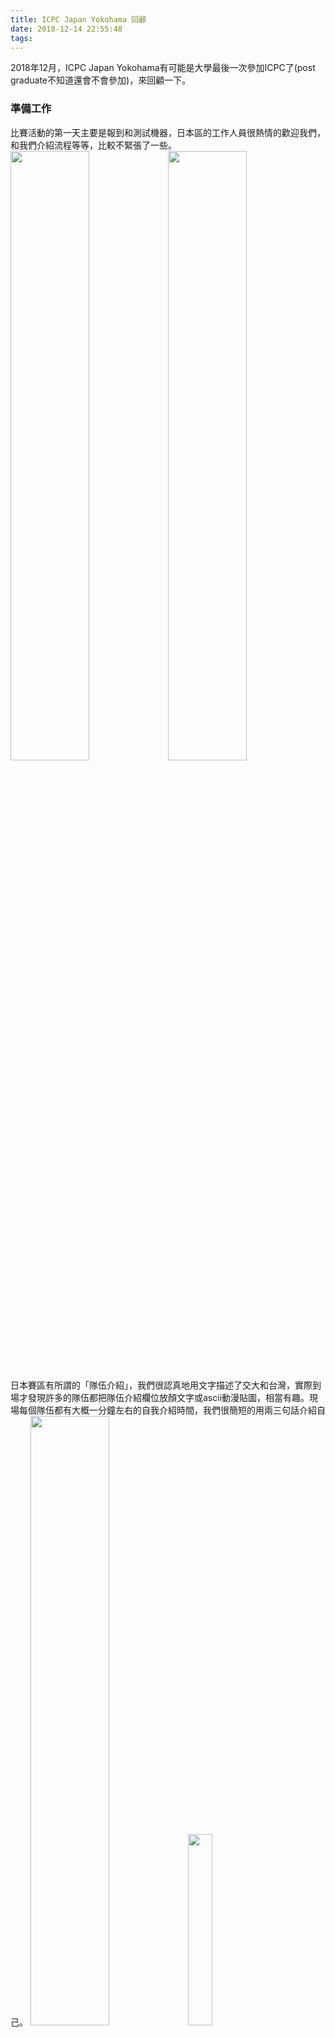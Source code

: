 ```yaml
---
title: ICPC Japan Yokohama 回顧
date: 2018-12-14 22:55:48
tags:
---
```


2018年12月，ICPC Japan Yokohama有可能是大學最後一次參加ICPC了(post graduate不知道還會不會參加)，來回顧一下。

### 準備工作
比賽活動的第一天主要是報到和測試機器，日本區的工作人員很熱情的歡迎我們，和我們介紹流程等等，比較不緊張了一些。
<img src="https://i.imgur.com/5kBAcCI.jpg" width="50%" height="50%"><img src="https://i.imgur.com/71CaurQ.jpg" width="50%" height="50%">


日本賽區有所謂的「隊伍介紹」，我們很認真地用文字描述了交大和台灣，實際到場才發現許多的隊伍都把隊伍介紹欄位放顏文字或ascii動漫貼圖，相當有趣。現場每個隊伍都有大概一分鐘左右的自我介紹時間，我們很簡短的用兩三句話介紹自己。
<img src="https://i.imgur.com/1ZtCi4C.jpg" width="50%" height="50%"><img src="https://i.imgur.com/ILOniKq.jpg" width="28%" height="28%">


我們還發現因為日本賽區沒有參考資料限制頁數，所以大部分的人都帶了字典和演算法書。

### 比賽當天
比賽當天，我們帶著必要的文件，早早出發。
<img src="https://i.imgur.com/u04ML5a.jpg" width="50%" height="50%">

整體來說，日本賽區的解題狀況是辛苦的([題目](https://icpc.iisf.or.jp/2018-yokohama/judges-commentaries-and-data/?fbclid=IwAR0qeIkV8_y056FIeh57wYJeLdfXPGKexiaHgHHvnWeC_CzXymcZxd5bsxA))，跌了幾個坑分別是：
- 解A的時候會錯題意花比較久。
- 把C當成min cost flow，後來還是用了並查集，但其實可以更簡單的完成。
- G拿最大值建構解而不是拿最小值，當成了DP的問題最後沒解出來，有點可惜。

最後的成績是 rank 29，沒有特別突出但我相信我們已經盡力了。
<img src="https://i.imgur.com/4l1UDKZ.png" width="75%" height="75%">

賽後有題解，個人覺得這個做法蠻好，能讓解不出來的隊伍也能學到一些東西，這次有兩隊破台，台大拿下了第三名，也恭喜筑波大學拿下 World final的門票，下右圖和筑波大學Aranha老師合影。
<img src="https://i.imgur.com/DC6wmkZ.jpg" width="50%" height="50%"><img src="https://i.imgur.com/5xRT1EP.jpg" width="50%" height="50%">

晚宴很豐盛，同時也在這裡頒企業獎。
<img src="https://i.imgur.com/ufnO0d4.jpg" width="50%" height="50%"><img src="https://i.imgur.com/XyoaT5u.jpg" width="50%" height="50%">



### 回憶錄

到賽場路上有一個公園，滿漂亮的所以我們合影留念。
<img src="https://i.imgur.com/EkWSKJj.jpg" width="80%" height="80%">

第三天有企業參訪，但企業參訪內容就不能揭露了，有營業秘密的concern。

日本有許多特色美食，拉麵、燒肉、壽司等等，不勝枚舉直接秀照片啦(另外感謝幫我們拍照的蔡老師)：
<img src="https://i.imgur.com/gkHdNjE.jpg" width="50%" height="50%"><img src="https://i.imgur.com/exYhAVN.jpg" width="28%" height="28%">
<img src="https://i.imgur.com/ZoN7sJW.jpg" width="50%" height="50%"><img src="https://i.imgur.com/9RASjfP.jpg" width="50%" height="50%">
<img src="https://i.imgur.com/2hwaMjf.png" width="50%" height="50%"><img src="https://i.imgur.com/QvIf0bM.png" width="50%" height="50%">
<img src="https://i.imgur.com/9hAxOSJ.jpg" width="50%" height="50%"><img src="https://i.imgur.com/I7uT2lQ.jpg" width="50%" height="50%">
<img src="https://i.imgur.com/dU4gG2k.jpg" width="50%" height="50%"><img src="https://i.imgur.com/slstJhz.jpg" width="50%" height="50%">

我們還看到了擎空塔、東京鐵塔和一個遊樂園的摩天輪。
<img src="https://i.imgur.com/h6dkYeR.png" width="28%" height="28%"><img src="https://i.imgur.com/osoBVW9.jpg" width="50%" height="50%">
<img src="https://i.imgur.com/Ta9K8zJ.jpg" width="78%" height="78%">


最後秀個全景擎空塔XD。
![](https://i.imgur.com/5SQV13c.png)

### Acknowledgement
特別感謝帶隊的蔡老師，幫我們處理報名、機票和平時訓練的謝老師，還有協助訂飯店最後載我們回新竹的隊友的媽媽。